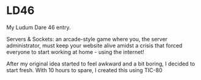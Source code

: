 # LD46
My Ludum Dare 46 entry.


Servers & Sockets: an arcade-style game where you, the server administrator, must keep your website alive amidst a crisis that forced everyone to start working at home - using the internet!


After my original idea started to feel awkward and a bit boring, I decided to start fresh. With 10 hours to spare, I created this using TIC-80